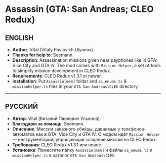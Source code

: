 # Assassin (GTA: San Andreas; CLEO Redux)
## ENGLISH
* **Author**: Vital (Vitaly Pavlovich Ulyanov).
* **Thanks for help to**: Seemann.
* **Description**: Assassination missions given near payphones like in GTA: Vice City and GTA IV. The mod comes with `Mission Helper`, a set of tools to simplify mission development in CLEO Redux.
* **Requirements**: CLEO Redux v1.3.1 or newer.
* **Installation**: Put `Assassin[mem]` folder and `sa_enums.ts` & `missionHelper.ts` files in your `GTA San Andreas\CLEO` directory.

---

## РУССКИЙ
* **Автор**: Vital (Виталий Павлович Ульянов).
* **Благодарю за помощь**: Seemann.
* **Описание**: Миссии заказного убийцы, даваемые у телефонов-автоматов как в GTA: Vice City и GTA IV. С модом идёт `Mission Helper` — инструментарий, упрощающий создание миссий на CLEO Redux.
* **Требования**: CLEO Redux v1.3.1 или новее.
* **Установка**: Поместите папку `Assassin[mem]` и файлы `sa_enums.ts` и `missionHelper.ts` в каталог `GTA San Andreas\CLEO`.